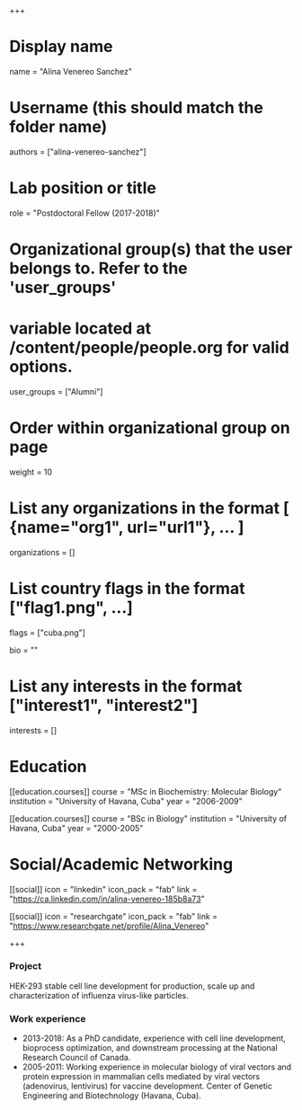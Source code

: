 +++
# Display name
name = "Alina Venereo Sanchez"

# Username (this should match the folder name)
authors = ["alina-venereo-sanchez"]

# Lab position or title
role = "Postdoctoral Fellow (2017-2018)"

# Organizational group(s) that the user belongs to. Refer to the 'user_groups'
# variable located at /content/people/people.org for valid options.
user_groups = ["Alumni"]

# Order within organizational group on page
weight = 10

# List any organizations in the format [ {name="org1", url="url1"}, ... ]
organizations = []

# List country flags in the format ["flag1.png", ...]
flags = ["cuba.png"]

bio = ""

# List any interests in the format ["interest1", "interest2"]
interests = []

# Education
[[education.courses]]
  course = "MSc in Biochemistry: Molecular Biology"
  institution = "University of Havana, Cuba"
  year = "2006-2009"

[[education.courses]]
  course = "BSc in Biology"
  institution = "University of Havana, Cuba"
  year = "2000-2005"

# Social/Academic Networking
[[social]]
  icon = "linkedin"
  icon_pack = "fab"
  link = "https://ca.linkedin.com/in/alina-venereo-185b8a73"

[[social]]
  icon = "researchgate"
  icon_pack = "fab"
  link = "https://www.researchgate.net/profile/Alina_Venereo"

+++

### Project
HEK-293 stable cell line development for production, scale up and
characterization of influenza virus-like particles.

### Work experience
- 2013-2018: As a PhD candidate, experience with cell line development,
  bioprocess optimization, and downstream processing at the National Research
  Council of Canada.
- 2005-2011: Working experience in molecular biology of viral vectors and
  protein expression in mammalian cells mediated by viral vectors (adenovirus,
  lentivirus) for vaccine development. Center of Genetic Engineering and
  Biotechnology (Havana, Cuba).

